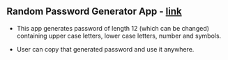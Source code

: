 ## Random Password Generator App - [link]

* This app generates password of length 12 (which can be changed) containing upper case letters, lower case letters, number and symbols.

* User can copy that generated password and use it anywhere.

[link]: https://pratyush2331.github.io/Generate-Random-Password/